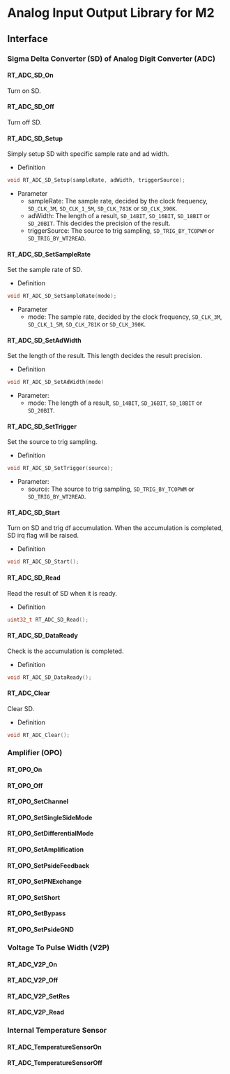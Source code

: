 # Analog Input Output Library for M2

## Interface

### Sigma Delta Converter (SD) of Analog Digit Converter (ADC)

#### RT_ADC_SD_On

Turn on SD.

#### RT_ADC_SD_Off

Turn off SD.

#### RT_ADC_SD_Setup

Simply setup SD with specific sample rate and ad width.

- Definition

```C
void RT_ADC_SD_Setup(sampleRate, adWidth, triggerSource);
```

- Parameter
    - sampleRate: The sample rate, decided by the clock frequency, `SD_CLK_3M`, `SD_CLK_1_5M`, `SD_CLK_781K` or `SD_CLK_390K`.
    - adWidth: The length of a result, `SD_14BIT`, `SD_16BIT`, `SD_18BIT` or `SD_20BIT`. This decides the precision of the result.
    - triggerSource: The source to trig sampling, `SD_TRIG_BY_TC0PWM` or `SD_TRIG_BY_WT2READ`.

#### RT_ADC_SD_SetSampleRate

Set the sample rate of SD.

- Definition

```C
void RT_ADC_SD_SetSampleRate(mode);
```

- Parameter
    - mode: The sample rate, decided by the clock frequency, `SD_CLK_3M`, `SD_CLK_1_5M`, `SD_CLK_781K` or `SD_CLK_390K`.

#### RT_ADC_SD_SetAdWidth

Set the length of the result. This length decides the result precision.

- Definition

```C
void RT_ADC_SD_SetAdWidth(mode)
```

- Parameter:
    - mode: The length of a result, `SD_14BIT`, `SD_16BIT`, `SD_18BIT` or `SD_20BIT`.

#### RT_ADC_SD_SetTrigger

Set the source to trig sampling.

- Definition

```C
void RT_ADC_SD_SetTrigger(source);
```

- Parameter:
    - source: The source to trig sampling, `SD_TRIG_BY_TC0PWM` or `SD_TRIG_BY_WT2READ`.

#### RT_ADC_SD_Start

Turn on SD and trig df accumulation. When the accumulation is completed, SD irq flag will be raised.

- Definition

```C
void RT_ADC_SD_Start();
```

#### RT_ADC_SD_Read
Read the result of SD when it is ready.

- Definition

```C
uint32_t RT_ADC_SD_Read();
```

#### RT_ADC_SD_DataReady
Check is the accumulation is completed.

- Definition

```C
void RT_ADC_SD_DataReady();
```

#### RT_ADC_Clear
Clear SD.

- Definition

```C
void RT_ADC_Clear();
```

### Amplifier (OPO)

#### RT_OPO_On
#### RT_OPO_Off
#### RT_OPO_SetChannel
#### RT_OPO_SetSingleSideMode
#### RT_OPO_SetDifferentialMode
#### RT_OPO_SetAmplification
#### RT_OPO_SetPsideFeedback
#### RT_OPO_SetPNExchange
#### RT_OPO_SetShort
#### RT_OPO_SetBypass
#### RT_OPO_SetPsideGND


### Voltage To Pulse Width (V2P)

#### RT_ADC_V2P_On
#### RT_ADC_V2P_Off
#### RT_ADC_V2P_SetRes
#### RT_ADC_V2P_Read

### Internal Temperature Sensor

#### RT_ADC_TemperatureSensorOn
#### RT_ADC_TemperatureSensorOff
